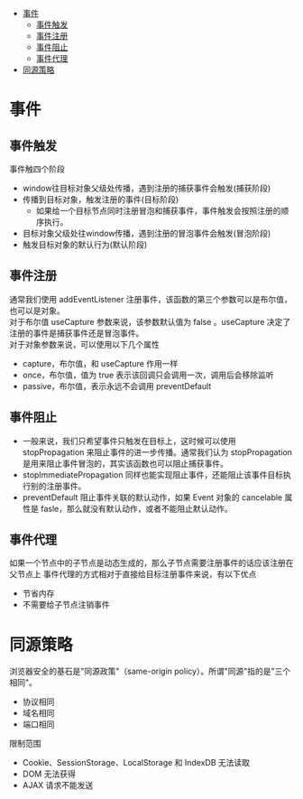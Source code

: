 * [事件](#%E4%BA%8B%E4%BB%B6)
  * [事件触发](#%E4%BA%8B%E4%BB%B6%E8%A7%A6%E5%8F%91)
  * [事件注册](#%E4%BA%8B%E4%BB%B6%E6%B3%A8%E5%86%8C)
  * [事件阻止](#%E4%BA%8B%E4%BB%B6%E9%98%BB%E6%AD%A2)
  * [事件代理](#%E4%BA%8B%E4%BB%B6%E4%BB%A3%E7%90%86)
* [同源策略](#%E5%90%8C%E6%BA%90%E7%AD%96%E7%95%A5)
# 事件 #
## 事件触发 ##
事件触四个阶段
- window往目标对象父级处传播，遇到注册的捕获事件会触发(捕获阶段)
- 传播到目标对象，触发注册的事件(目标阶段)
  + 如果给一个目标节点同时注册冒泡和捕获事件，事件触发会按照注册的顺序执行。
- 目标对象父级处往window传播，遇到注册的冒泡事件会触发(冒泡阶段)
- 触发目标对象的默认行为(默认阶段)
## 事件注册 ##
通常我们使用 addEventListener 注册事件，该函数的第三个参数可以是布尔值，也可以是对象。<br>
对于布尔值 useCapture 参数来说，该参数默认值为 false 。useCapture 决定了注册的事件是捕获事件还是冒泡事件。<br>
对于对象参数来说，可以使用以下几个属性
 - capture，布尔值，和 useCapture 作用一样
 - once，布尔值，值为 true 表示该回调只会调用一次，调用后会移除监听
 - passive，布尔值，表示永远不会调用 preventDefault 
## 事件阻止 ##
  - 一般来说，我们只希望事件只触发在目标上，这时候可以使用 stopPropagation 来阻止事件的进一步传播。通常我们认为 stopPropagation 是用来阻止事件冒泡的，其实该函数也可以阻止捕获事件。<br>
  - stopImmediatePropagation 同样也能实现阻止事件，还能阻止该事件目标执行别的注册事件。
  - preventDefault 阻止事件关联的默认动作，如果 Event 对象的 cancelable 属性是 fasle，那么就没有默认动作，或者不能阻止默认动作。
## 事件代理 ##
如果一个节点中的子节点是动态生成的，那么子节点需要注册事件的话应该注册在父节点上
事件代理的方式相对于直接给目标注册事件来说，有以下优点
  - 节省内存
  - 不需要给子节点注销事件
# 同源策略 #
浏览器安全的基石是"同源政策"（same-origin policy）。所谓"同源"指的是"三个相同"。
  - 协议相同
  - 域名相同
  - 端口相同
 
 限制范围
  - Cookie、SessionStorage、LocalStorage 和 IndexDB 无法读取
  - DOM 无法获得
  - AJAX 请求不能发送
 
 
 

